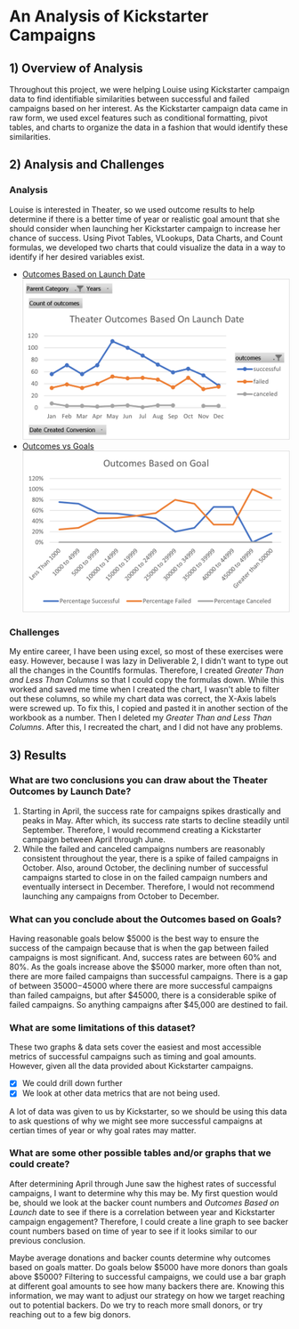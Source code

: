 # **An Analysis of Kickstarter Campaigns**
## 1) Overview of Analysis
Throughout this project, we were helping Louise using Kickstarter campaign data to find identifiable similarities between successful and failed campaigns based on her interest. As the Kickstarter campaign data came in raw form, we used excel features such as conditional formatting, pivot tables, and charts to organize the data in a fashion that would identify these similarities. 
## 2) Analysis and Challenges
### Analysis
Louise is interested in Theater, so we used outcome results to help determine if there is a better time of year or realistic goal amount that she should consider when launching her Kickstarter campaign to increase her chance of success. Using Pivot Tables, VLookups, Data Charts, and Count formulas, we developed two charts that could visualize the data in a way to identify if her desired variables exist.  
- [Outcomes Based on Launch Date](Resources/Theater_Outcomes_vs_Launch.png)
![Outcomes Based on Launch Date](Resources/Theater_Outcomes_vs_Launch.png)
- [Outcomes vs Goals](Resources/Outcomes_vs_Goals.png)
![Outcomes vs Goals](Resources/Outcomes_vs_Goals.png)
### Challenges
My entire career, I have been using excel, so most of these exercises were easy.  However, because I was lazy in Deliverable 2, I didn't want to type out all the changes in the CountIfs formulas. Therefore, I created *Greater Than and Less Than Columns* so that I could copy the formulas down. While this worked and saved me time when I created the chart, I wasn't able to filter out these columns, so while my chart data was correct, the X-Axis labels were screwed up. To fix this, I copied and pasted it in another section of the workbook as a number. Then I deleted my *Greater Than and Less Than Columns*. After this, I recreated the chart, and I did not have any problems. 
## 3) Results
### What are two conclusions you can draw about the Theater Outcomes by Launch Date?
1. Starting in April, the success rate for campaigns spikes drastically and peaks in May. After which, its success rate starts to decline steadily until September. Therefore, I would recommend creating a Kickstarter campaign between April through June. 
2. While the failed and canceled campaigns numbers are reasonably consistent throughout the year, there is a spike of failed campaigns in October. Also, around October, the declining number of successful campaigns started to close in on the failed campaign numbers and eventually intersect in December. Therefore, I would not recommend launching any campaigns from October to December. 
### What can you conclude about the Outcomes based on Goals?
Having reasonable goals below $5000 is the best way to ensure the success of the campaign because that is when the gap between failed campaigns is most significant. And, success rates are between 60% and 80%. As the goals increase above the $5000 marker, more often than not, there are more failed campaigns than successful campaigns. There is a gap of between $35000-$45000 where there are more successful campaigns than failed campaigns, but after $45000, there is a considerable spike of failed campaigns. So anything campaigns after $45,000 are destined to fail. 
### What are some limitations of this dataset?
These two graphs & data sets cover the easiest and most accessible metrics of successful campaigns such as timing and goal amounts. However, given all the data provided about Kickstarter campaigns.
- [x] We could drill down further
- [x] We look at other data metrics that are not being used. 

A lot of data was given to us by Kickstarter, so we should be using this data to ask questions of why we might see more successful campaigns at certian times of year or why goal rates may matter. 
### What are some other possible tables and/or graphs that we could create?
After determining April through June saw the highest rates of successful campaigns, I want to determine why this may be. My first question would be, should we look at the backer count numbers and *Outcomes Based on Launch* date to see if there is a correlation between year and Kickstarter campaign engagement? Therefore, I could create a line graph to see backer count numbers based on time of year to see if it looks similar to our previous conclusion. 

Maybe average donations and backer counts determine why outcomes based on goals matter. Do goals below $5000 have more donors than goals above $5000? Filtering to successful campaigns, we could use a bar graph at different goal amounts to see how many backers there are. Knowing this information, we may want to adjust our strategy on how we target reaching out to potential backers. Do we try to reach more small donors, or try reaching out to a few big donors. 
